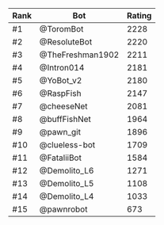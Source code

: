Rank|Bot|Rating
---|---|---
#1|@ToromBot|2228
#2|@ResoluteBot|2220
#3|@TheFreshman1902|2211
#4|@Intron014|2181
#5|@YoBot_v2|2180
#6|@RaspFish|2147
#7|@cheeseNet|2081
#8|@buffFishNet|1964
#9|@pawn_git|1896
#10|@clueless-bot|1709
#11|@FataliiBot|1584
#12|@Demolito_L6|1271
#13|@Demolito_L5|1108
#14|@Demolito_L4|1033
#15|@pawnrobot|673
